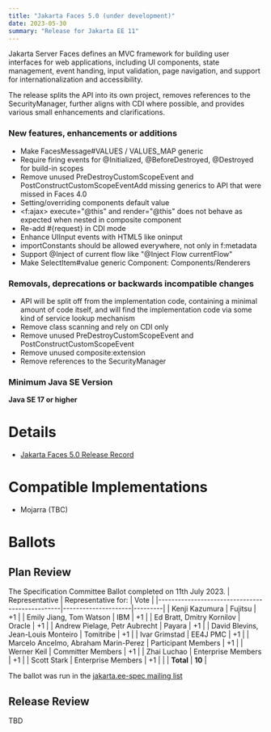 ```yaml
---
title: "Jakarta Faces 5.0 (under development)"
date: 2023-05-30
summary: "Release for Jakarta EE 11"
---
```

Jakarta Server Faces defines an MVC framework for building user interfaces for web applications,
including UI components, state management, event handing, input validation, page navigation, and
support for internationalization and accessibility.

The release splits the API into its own project, removes references to the SecurityManager, further aligns with CDI where possible, and provides various small enhancements and clarifications.

### New features, enhancements or additions
* Make FacesMessage#VALUES / VALUES_MAP generic
* Require firing events for @Initialized, @BeforeDestroyed, @Destroyed for build-in scopes
* Remove unused PreDestroyCustomScopeEvent and PostConstructCustomScopeEventAdd missing generics to API that were missed in Faces 4.0
* Setting/overriding components default value
* <f:ajax> execute="@this" and render="@this" does not behave as expected when nested in composite component
* Re-add #{request} in CDI mode
* Enhance UIInput events with HTML5 like oninput
* importConstants should be allowed everywhere, not only in f:metadata
* Support @Inject of current flow like "@Inject Flow currentFlow"
* Make SelectItem#value generic Component: Components/Renderers

### Removals, deprecations or backwards incompatible changes
* API will be split off from the implementation code, containing a minimal amount of code itself, and will find the
  implementation code via some kind of service lookup mechanism
* Remove class scanning and rely on CDI only
* Remove unused PreDestroyCustomScopeEvent and PostConstructCustomScopeEvent
* Remove unused composite:extension
* Remove references to the SecurityManager

### Minimum Java SE Version
**Java SE 17 or higher**

# Details

* [Jakarta Faces 5.0 Release Record](https://projects.eclipse.org/projects/ee4j.faces/releases/5.0)

<!--
The following can be uncommented and version information updated as they become available.

* [Jakarta Faces 5.0 Specification Document](./jakarta-faces-5.0.pdf) (PDF)
* [Jakarta Faces 5.0 Specification Document](./jakarta-faces-5.0.html) (HTML)
* [Jakarta Faces 5.0 Javadoc](./apidocs)
* [Jakarta Faces 5.0 Jsdoc](./jsdoc)
* [Jakarta Faces 5.0 Renderkitdoc](./renderkitdoc)
* [Jakarta Faces 5.0 VDLDoc](./vdldoc)
* [Jakarta Faces 5.0 TCK](https://download.eclipse.org/jakartaee/faces/5.0/jakarta-faces-tck-5.0.0.zip)([sig](https://download.eclipse.org/jakartaee/faces/5.0/jakarta-faces-tck-5.0.0.zip.sig),[sha](https://download.eclipse.org/jakartaee/faces/5.0/jakarta-faces-tck-5.0.0.zip.sha256),[pub](https://raw.githubusercontent.com/jakartaee/specification-committee/master/jakartaee-spec-committee.pub))
-->

# Compatible Implementations

* Mojarra (TBC)

# Ballots

## Plan Review

The Specification Committee Ballot completed on 11th July 2023.
| Representative                                 | Representative for: |  Vote   |
|------------------------------------------------|---------------------|---------|
| Kenji Kazumura                                 | Fujitsu             |   +1    |
| Emily Jiang, Tom Watson                        | IBM                 |   +1    |
| Ed Bratt, Dmitry Kornilov                      | Oracle              |   +1    |
| Andrew Pielage, Petr Aubrecht                  | Payara              |   +1    |
| David Blevins, Jean-Louis Monteiro             | Tomitribe           |   +1    |
| Ivar Grimstad                                  | EE4J PMC            |   +1    |
| Marcelo Ancelmo, Abraham Marin-Perez           | Participant Members |   +1    |
| Werner Keil                                    | Committer Members   |   +1    |
| Zhai Luchao                                    | Enterprise Members  |   +1    |
| Scott Stark                                    | Enterprise Members  |   +1    |
|                                                | **Total**           | **10**  |


The ballot was run in the [jakarta.ee-spec mailing list](https://www.eclipse.org/lists/jakarta.ee-spec/msg02949.html)

## Release Review

TBD
